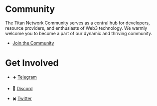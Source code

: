 # Community
The Titan Network Community serves as a central hub for developers, resource providers, and enthusiasts of Web3 technology. We warmly welcome you to become a part of our dynamic and thriving community.

  - [Join the Community](https://github.com/Titannet-dao/Community/discussions)



# Get Involved

- ✈️ [Telegram](https://t.me/titannet_dao)

- 🎃 [Discord](https://discord.gg/titannet)

- <font style="vertical-align: inherit;"><font style="vertical-align: inherit;">✖️</font></font> [Twitter](https://twitter.com/Titannet_dao)
